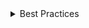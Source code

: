 <details>
<summary>
 Best Practices
</summary>

### Do

- **Consider using `Select` with underline or outline appearances.** When the contrast ratio against the immediate surrounding color is less than 3:1, consider using underline or outline styles which has a bottom border stroke. But please ensure the color of bottom border stroke has a sufficient contrast which is greater than 3 to 1 against the immediate surrounding.

### Don't

- **Don’t place `Select` on a surface which doesn’t have a sufficient contrast.** The colors adjacent to the input should have a sufficient contrast. Particularly, the color of input with filled darker and lighter styles needs to provide greater than 3 to 1 contrast ratio against the immediate surrounding color to pass accessibility requirements.
</details>
